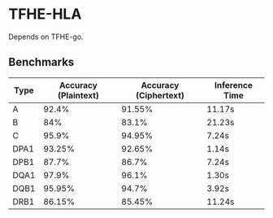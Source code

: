 # TFHE-HLA

Depends on TFHE-go.

## Benchmarks

|Type|Accuracy (Plaintext)|Accuracy (Ciphertext)|Inference Time|
|----|--------------------|---------------------|--------------|
|A|92.4%|91.55%|11.17s|
|B|84%|83.1%|21.23s|
|C|95.9%|94.95%|7.24s|
|DPA1|93.25%|92.65%|1.14s|
|DPB1|87.7%|86.7%|7.24s|
|DQA1|97.9%|96.1%|1.30s|
|DQB1|95.95%|94.7%|3.92s|
|DRB1|86.15%|85.45%|11.24s|
